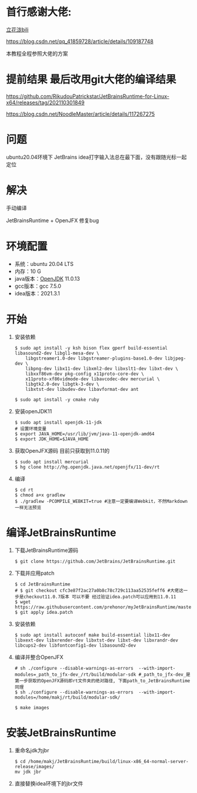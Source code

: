 # 首行感谢大佬:

[立花泷bili](https://blog.csdn.net/qq_41859728)

https://blog.csdn.net/qq_41859728/article/details/109187748

本教程全程参照大佬的方案

# 提前结果 最后改用git大佬的编译结果

https://github.com/RikudouPatrickstar/JetBrainsRuntime-for-Linux-x64/releases/tag/202110301849

https://blog.csdn.net/NoodleMaster/article/details/117267275

# 问题

ubuntu20.04环境下 JetBrains idea打字输入法总在最下面，没有跟随光标一起定位

# 解决

手动编译

JetBrainsRuntime + OpenJFX 修复bug

# 环境配置

* 系统：ubuntu 20.04 LTS
* 内存：10 G
* java版本：[OpenJDK](https://so.csdn.net/so/search?q=OpenJDK&spm=1001.2101.3001.7020) 11.0.13 
* gcc版本：gcc 7.5.0
* idea版本：2021.3.1

# 开始

1. 安装依赖

   ```
   $ sudo apt install -y ksh bison flex gperf build-essential libasound2-dev libgl1-mesa-dev \
       libgstreamer1.0-dev libgstreamer-plugins-base1.0-dev libjpeg-dev \
       libpng-dev libx11-dev libxml2-dev libxslt1-dev libxt-dev \
       libxxf86vm-dev pkg-config x11proto-core-dev \
       x11proto-xf86vidmode-dev libavcodec-dev mercurial \
       libgtk2.0-dev libgtk-3-dev \
       libxtst-dev libudev-dev libavformat-dev ant
    
   $ sudo apt install -y cmake ruby
   ```

2. 安装openJDK11

   ```
   $ sudo apt install openjdk-11-jdk
   # 设置环境变量
   $ export JAVA_HOME=/usr/lib/jvm/java-11-openjdk-amd64
   $ export JDK_HOME=$JAVA_HOME
   ```

3. 获取OpenJFX源码 目前只获取到11.0.11的

   ```
   $ sudo apt install mercurial
   $ hg clone http://hg.openjdk.java.net/openjfx/11-dev/rt
   ```

4. 编译

   ```
   $ cd rt
   $ chmod a+x gradlew
   $ ./gradlew -PCOMPILE_WEBKIT=true #注意一定要编译Webkit，不然Markdown一样无法预览
   ```

# 编译JetBrainsRuntime

1. 下载JetBrainsRuntime源码

   ```
   $ git clone https://github.com/JetBrains/JetBrainsRuntime.git
   ```

2. 下载并应用patch

   ```
   $ cd JetBrainsRuntime
   # $ git checkout cfc3e87f2ac27a0b8c78c729c113aa52535feff6 #大佬这一步是checkout11.0.7版本 可以不要 经过验证idea.patch可以应用到11.0.11
   $ wget https://raw.githubusercontent.com/prehonor/myJetBrainsRuntime/master/idea.patch
   $ git apply idea.patch
   ```

3. 安装依赖

   ```
   $ sudo apt install autoconf make build-essential libx11-dev libxext-dev libxrender-dev libxtst-dev libxt-dev libxrandr-dev libcups2-dev libfontconfig1-dev libasound2-dev 
   ```

4. 编译并整合OpenJFX

   ```
   # sh ./configure --disable-warnings-as-errors  --with-import-modules=_path_to_jfx-dev_/rt/build/modular-sdk #_path_to_jfx-dev_是第一步获取的OpenJFX源码即rt文件夹的绝对路径, 下面path_to_JetBrainsRuntime同理
   $ sh ./configure --disable-warnings-as-errors  --with-import-modules=/home/makj/rt/build/modular-sdk/
   
   $ make images
   ```

# 安装JetBrainsRuntime

1. 重命名jdk为jbr

   ```
   $ cd /home/makj/JetBrainsRuntime/build/linux-x86_64-normal-server-release/images/
   mv jdk jbr
   ```

2. 直接替换idea环境下的jbr文件

